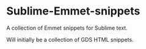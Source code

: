 # Sublime-Emmet-snippets

A collection of Emmet snippets for Sublime text. 

Will initially be a collection of GDS HTML snippets.
